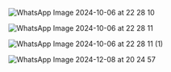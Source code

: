
![WhatsApp Image 2024-10-06 at 22 28 10](https://github.com/user-attachments/assets/099e7a65-9a9c-4d3d-ada5-2ec942e019ea)

![WhatsApp Image 2024-10-06 at 22 28 11](https://github.com/user-attachments/assets/1582656e-e2af-4ec1-8dc9-ff45b1c32273)

![WhatsApp Image 2024-10-06 at 22 28 11 (1)](https://github.com/user-attachments/assets/30fda185-da9e-4367-93cb-11e509cfe0f8)

![WhatsApp Image 2024-12-08 at 20 24 57](https://github.com/user-attachments/assets/90ab74ba-1ef6-4bab-bb46-aeb123422a95)
